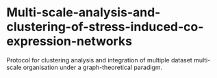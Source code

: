 # Multi-scale-analysis-and-clustering-of-stress-induced-co-expression-networks
Protocol for clustering analysis and integration of multiple dataset multi-scale organisation under a graph-theoretical paradigm.

